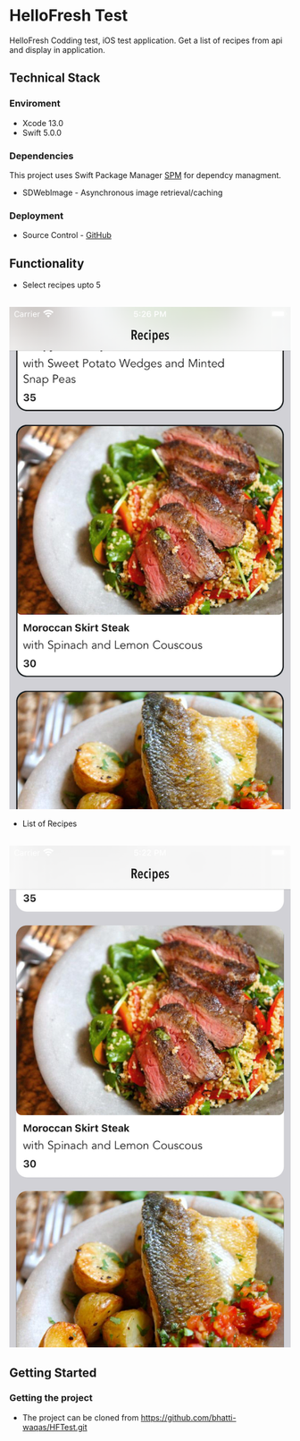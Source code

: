 # HelloFresh Test

HelloFresh Codding test,  iOS test application. Get a list of recipes from api and display in application.

## Technical Stack

### Enviroment
- Xcode 13.0
- Swift 5.0.0

### Dependencies
This project uses Swift Package Manager [SPM](https://swift.org/package-manager/) for dependcy managment.

- SDWebImage - Asynchronous image retrieval/caching

### Deployment
- Source Control - [GitHub](https://github.com/)

## Functionality
- Select recipes upto 5
<br>
<img src = "README Files/recipes_selected.png" width = 600>

- List of Recipes
<br>
<img src = "README Files/recipes.png" width = 600>

## Getting Started
### Getting the project
- The project can be cloned from https://github.com/bhatti-waqas/HFTest.git
